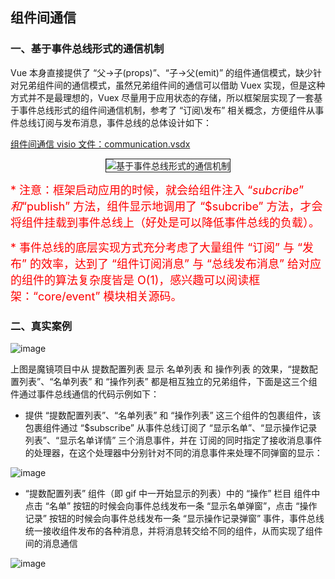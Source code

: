 ## 组件间通信

### 一、基于事件总线形式的通信机制

Vue 本身直接提供了 “父->子(props)”、“子->父(emit)” 的组件通信模式，缺少针对兄弟组件间的通信模式，虽然兄弟组件间的通信可以借助 Vuex 实现，但是这种方式并不是最理想的，Vuex 尽量用于应用状态的存储，所以框架层实现了一套基于事件总线形式的组件间通信机制，参考了 “订阅\发布” 相关概念，方便组件从事件总线订阅与发布消息，事件总线的总体设计如下：

[组件间通信 visio 文件：communication.vsdx](https://github.com/linmingdao/v-bonjure/blob/doc/assets/communication.vsdx)

<p align="center"><img src="https://github.com/linmingdao/v-bonjure/blob/doc/assets/communication.png" border="1" alt="基于事件总线形式的通信机制"></p>

<font color=red size=4>\* 注意：框架启动应用的时候，就会给组件注入 “$subcribe” 和 “$publish” 方法，组件显示地调用了 “\$subcribe” 方法，才会将组件挂载到事件总线上（好处是可以降低事件总线的负载）。</font>

<font color=red size=4>\* 事件总线的底层实现方式充分考虑了大量组件 “订阅” 与 “发布” 的效率，达到了 “组件订阅消息” 与 “总线发布消息” 给对应的组件的算法复杂度皆是 O(1)，感兴趣可以阅读框架：“core/event” 模块相关源码。</font>

### 二、真实案例

![image](https://github.com/linmingdao/v-bonjure/blob/doc/assets/communication.gif)

上图是魔镜项目中从 提数配置列表 显示 名单列表 和 操作列表 的效果，“提数配置列表”、“名单列表” 和 “操作列表” 都是相互独立的兄弟组件，下面是这三个组件通过事件总线通信的代码示例如下：

- 提供 “提数配置列表”、“名单列表” 和 “操作列表” 这三个组件的包裹组件，该包裹组件通过 “\$subscribe” 从事件总线订阅了 “显示名单”、“显示操作记录列表”、“显示名单详情” 三个消息事件，并在 订阅的同时指定了接收消息事件的处理器，在这个处理器中分别针对不同的消息事件来处理不同弹窗的显示：

![image](https://github.com/linmingdao/v-bonjure/blob/doc/assets/subscribe.png)

- “提数配置列表” 组件（即 gif 中一开始显示的列表）中的 “操作” 栏目 组件中点击 “名单” 按钮的时候会向事件总线发布一条 “显示名单弹窗”，点击 “操作记录” 按钮的时候会向事件总线发布一条 “显示操作记录弹窗” 事件，事件总线统一接收组件发布的各种消息，并将消息转交给不同的组件，从而实现了组件间的消息通信

![image](https://github.com/linmingdao/v-bonjure/blob/doc/assets/publish.png)
